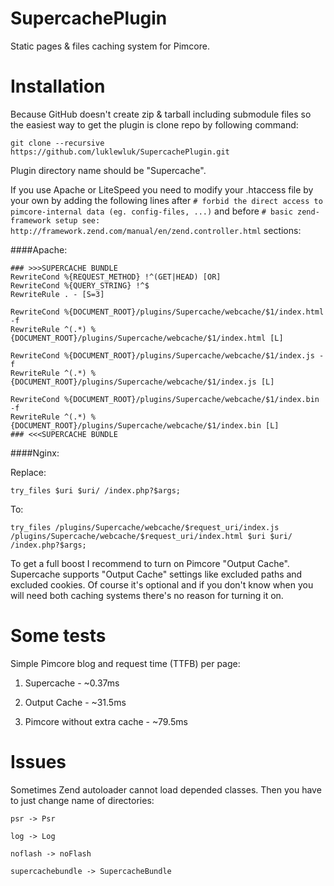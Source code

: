 # SupercachePlugin
Static pages &amp; files caching system for Pimcore.

# Installation
Because GitHub doesn't create zip & tarball including submodule files so the easiest way to get the plugin is clone repo by following command:

`git clone --recursive https://github.com/luklewluk/SupercachePlugin.git`

Plugin directory name should be "Supercache".

If you use Apache or LiteSpeed you need to modify your .htaccess file by your own by adding the following lines after `# forbid the direct access to pimcore-internal data (eg. config-files, ...)` and before `# basic zend-framework setup see: http://framework.zend.com/manual/en/zend.controller.html` sections:

####Apache:

```apacheconf
### >>>SUPERCACHE BUNDLE
RewriteCond %{REQUEST_METHOD} !^(GET|HEAD) [OR]
RewriteCond %{QUERY_STRING} !^$
RewriteRule . - [S=3]

RewriteCond %{DOCUMENT_ROOT}/plugins/Supercache/webcache/$1/index.html -f
RewriteRule ^(.*) %{DOCUMENT_ROOT}/plugins/Supercache/webcache/$1/index.html [L]

RewriteCond %{DOCUMENT_ROOT}/plugins/Supercache/webcache/$1/index.js -f
RewriteRule ^(.*) %{DOCUMENT_ROOT}/plugins/Supercache/webcache/$1/index.js [L]

RewriteCond %{DOCUMENT_ROOT}/plugins/Supercache/webcache/$1/index.bin -f
RewriteRule ^(.*) %{DOCUMENT_ROOT}/plugins/Supercache/webcache/$1/index.bin [L]
### <<<SUPERCACHE BUNDLE
```

####Nginx:

Replace:

```
try_files $uri $uri/ /index.php?$args;
```

To:

```
try_files /plugins/Supercache/webcache/$request_uri/index.js /plugins/Supercache/webcache/$request_uri/index.html $uri $uri/ /index.php?$args;
```

To get a full boost I recommend to turn on Pimcore "Output Cache". 
Supercache supports "Output Cache" settings like excluded paths and excluded cookies. 
Of course it's optional and if you don't know when you will need both caching systems there's no reason for turning it on.

# Some tests
Simple Pimcore blog and request time (TTFB) per page:

1. Supercache - ~0.37ms

2. Output Cache - ~31.5ms

3. Pimcore without extra cache - ~79.5ms

# Issues
Sometimes Zend autoloader cannot load depended classes. Then you have to just change name of directories:

```
psr -> Psr
```

```
log -> Log
```

```
noflash -> noFlash
```

```
supercachebundle -> SupercacheBundle
```
